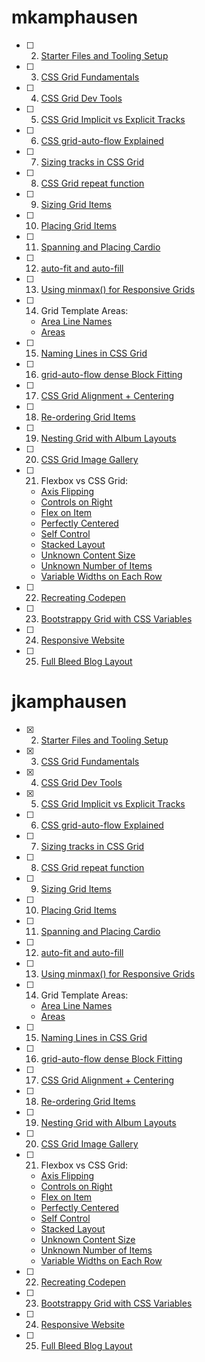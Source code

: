 # mkamphausen

- [ ] 02. [Starter Files and Tooling Setup](https://jsfiddle.net/6qvwur9q/)
- [ ] 03. [CSS Grid Fundamentals](https://jsfiddle.net/qxxpgg4j/)
- [ ] 04. [CSS Grid Dev Tools](https://jsfiddle.net/b55x8vh2/)
- [ ] 05. [CSS Grid Implicit vs Explicit Tracks](https://jsfiddle.net/mon8xdgb/)
- [ ] 06. [CSS grid-auto-flow Explained](https://jsfiddle.net/Loq4uj16/)
- [ ] 07. [Sizing tracks in CSS Grid](https://jsfiddle.net/q8h3r8yb/)
- [ ] 08. [CSS Grid repeat function](https://jsfiddle.net/8f8xyx86/)
- [ ] 09. [Sizing Grid Items](https://jsfiddle.net/wqs6tcuk/)
- [ ] 10. [Placing Grid Items](https://jsfiddle.net/hs5xhvpp/)
- [ ] 11. [Spanning and Placing Cardio](https://jsfiddle.net/2z7z6o9k/)
- [ ] 12. [auto-fit and auto-fill](https://jsfiddle.net/d1pLngzx/)
- [ ] 13. [Using minmax() for Responsive Grids](https://jsfiddle.net/xthszm2j/)
- [ ] 14. Grid Template Areas:
    - [Area Line Names](https://jsfiddle.net/tkyxomht/)
    - [Areas](https://jsfiddle.net/p0sn7L7v/)
- [ ] 15. [Naming Lines in CSS Grid](https://jsfiddle.net/ygpmn0xh/)
- [ ] 16. [grid-auto-flow dense Block Fitting](https://jsfiddle.net/sxj83p70/)
- [ ] 17. [CSS Grid Alignment + Centering](https://jsfiddle.net/eyL9a2gv/)
- [ ] 18. [Re-ordering Grid Items](https://jsfiddle.net/uscf9mk0/)
- [ ] 19. [Nesting Grid with Album Layouts](https://jsfiddle.net/yn7jak0y/)
- [ ] 20. [CSS Grid Image Gallery](https://jsfiddle.net/cbjzped2/)
- [ ] 21. Flexbox vs CSS Grid:
    - [Axis Flipping](https://jsfiddle.net/pt8hym9s/)
    - [Controls on Right](https://jsfiddle.net/4o7gavuj/)
    - [Flex on Item](https://jsfiddle.net/1u264ftd/)
    - [Perfectly Centered](https://jsfiddle.net/sgbrtrjo/)
    - [Self Control](https://jsfiddle.net/c6gg8pkn/)
    - [Stacked Layout](https://jsfiddle.net/mnfm1sw0/)
    - [Unknown Content Size](https://jsfiddle.net/4ze02bkj/)
    - [Unknown Number of Items](https://jsfiddle.net/Lg7r3jmy/)
    - [Variable Widths on Each Row](https://jsfiddle.net/qymhootd/)
- [ ] 22. [Recreating Codepen](https://jsfiddle.net/br6n54qt/)
- [ ] 23. [Bootstrappy Grid with CSS Variables](https://jsfiddle.net/gLLht2hd/)
- [ ] 24. [Responsive Website](https://jsfiddle.net/bh16ofp8/)
- [ ] 25. [Full Bleed Blog Layout](https://jsfiddle.net/j8w6v3mh/)


# jkamphausen

- [X] 02. [Starter Files and Tooling Setup](https://jsfiddle.net/6qvwur9q/)
- [X] 03. [CSS Grid Fundamentals](https://jsfiddle.net/qxxpgg4j/)
- [X] 04. [CSS Grid Dev Tools](https://jsfiddle.net/b55x8vh2/)
- [X] 05. [CSS Grid Implicit vs Explicit Tracks](https://jsfiddle.net/mon8xdgb/)
- [ ] 06. [CSS grid-auto-flow Explained](https://jsfiddle.net/Loq4uj16/)
- [ ] 07. [Sizing tracks in CSS Grid](https://jsfiddle.net/q8h3r8yb/)
- [ ] 08. [CSS Grid repeat function](https://jsfiddle.net/8f8xyx86/)
- [ ] 09. [Sizing Grid Items](https://jsfiddle.net/wqs6tcuk/)
- [ ] 10. [Placing Grid Items](https://jsfiddle.net/hs5xhvpp/)
- [ ] 11. [Spanning and Placing Cardio](https://jsfiddle.net/2z7z6o9k/)
- [ ] 12. [auto-fit and auto-fill](https://jsfiddle.net/d1pLngzx/)
- [ ] 13. [Using minmax() for Responsive Grids](https://jsfiddle.net/xthszm2j/)
- [ ] 14. Grid Template Areas:
    - [Area Line Names](https://jsfiddle.net/tkyxomht/)
    - [Areas](https://jsfiddle.net/p0sn7L7v/)
- [ ] 15. [Naming Lines in CSS Grid](https://jsfiddle.net/ygpmn0xh/)
- [ ] 16. [grid-auto-flow dense Block Fitting](https://jsfiddle.net/sxj83p70/)
- [ ] 17. [CSS Grid Alignment + Centering](https://jsfiddle.net/eyL9a2gv/)
- [ ] 18. [Re-ordering Grid Items](https://jsfiddle.net/uscf9mk0/)
- [ ] 19. [Nesting Grid with Album Layouts](https://jsfiddle.net/yn7jak0y/)
- [ ] 20. [CSS Grid Image Gallery](https://jsfiddle.net/cbjzped2/)
- [ ] 21. Flexbox vs CSS Grid:
    - [Axis Flipping](https://jsfiddle.net/pt8hym9s/)
    - [Controls on Right](https://jsfiddle.net/4o7gavuj/)
    - [Flex on Item](https://jsfiddle.net/1u264ftd/)
    - [Perfectly Centered](https://jsfiddle.net/sgbrtrjo/)
    - [Self Control](https://jsfiddle.net/c6gg8pkn/)
    - [Stacked Layout](https://jsfiddle.net/mnfm1sw0/)
    - [Unknown Content Size](https://jsfiddle.net/4ze02bkj/)
    - [Unknown Number of Items](https://jsfiddle.net/Lg7r3jmy/)
    - [Variable Widths on Each Row](https://jsfiddle.net/qymhootd/)
- [ ] 22. [Recreating Codepen](https://jsfiddle.net/br6n54qt/)
- [ ] 23. [Bootstrappy Grid with CSS Variables](https://jsfiddle.net/gLLht2hd/)
- [ ] 24. [Responsive Website](https://jsfiddle.net/bh16ofp8/)
- [ ] 25. [Full Bleed Blog Layout](https://jsfiddle.net/j8w6v3mh/)